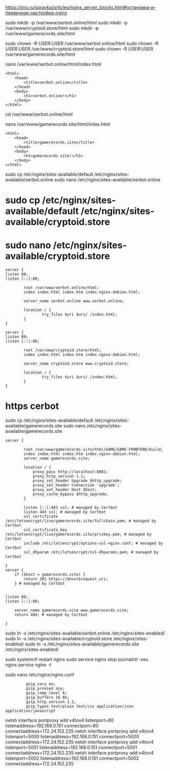 https://jino.ru/spravka/articles/nginx_server_blocks.html#установка-и-первичная-настройка-nginx

sudo mkdir -p /var/www/serbot.online/html
sudo mkdir -p /var/www/cryptoid.store/html
sudo mkdir -p /var/www/gamerecords.site/html

sudo chown -R $USER:$USER /var/www/serbot.online/html
sudo chown -R $USER:$USER /var/www/cryptoid.store/html
sudo chown -R $USER:$USER /var/www/gamerecords.site/html

nano /var/www/serbot.online/html/index.html
```
<html>
    <head>
        <title>serbot.online</title>
    </head>
    <body>
        <h1>serbot.online!</h1>
    </body>
</html>
```
cd /var/www/serbot.online/html


nano /var/www/gamerecords.site/html/index.html
```
<html>
    <head>
        <title>gamerecords.site</title>
    </head>
    <body>
        <h1>gamerecords.site!</h1>
    </body>
</html>
```


sudo cp /etc/nginx/sites-available/default /etc/nginx/sites-available/serbot.online
sudo nano /etc/nginx/sites-available/serbot.online
# sudo cp /etc/nginx/sites-available/default /etc/nginx/sites-available/cryptoid.store
# sudo nano /etc/nginx/sites-available/cryptoid.store
```
server {
listen 80;
listen [::]:80;

        root /var/www/serbot.online/html;
        index index.html index.htm index.nginx-debian.html;

        server_name serbot.online www.serbot.online;

        location / {
                try_files $uri $uri/ /index.html;
        }
}
```

```
server {
listen 80;
listen [::]:80;

        root /var/www/cryptoid.store/html;
        index index.html index.htm index.nginx-debian.html;

        server_name cryptoid.store www.cryptoid.store;

        location / {
                try_files $uri $uri/ /index.html;
        }
}
```

# https cerbot
sudo cp /etc/nginx/sites-available/default /etc/nginx/sites-available/gamerecords.site
sudo nano /etc/nginx/sites-available/gamerecords.site
```
server {

        root /var/www/gamerecords.site/html/GAME/GAME-FRONTEND/build;
        index index.html index.htm index.nginx-debian.html;
        server_name gamerecords.site;

        location / {
            proxy_pass http://localhost:8081;
            proxy_http_version 1.1;
            proxy_set_header Upgrade $http_upgrade;
            proxy_set_header Connection 'upgrade';
            proxy_set_header Host $host;
            proxy_cache_bypass $http_upgrade;
        }

        listen [::]:443 ssl; # managed by Certbot
        listen 443 ssl; # managed by Certbot
        ssl_certificate /etc/letsencrypt/live/gamerecords.site/fullchain.pem; # managed by Certbot
        ssl_certificate_key /etc/letsencrypt/live/gamerecords.site/privkey.pem; # managed by Certbot
        include /etc/letsencrypt/options-ssl-nginx.conf; # managed by Certbot
        ssl_dhparam /etc/letsencrypt/ssl-dhparams.pem; # managed by Certbot

}
server {
    if ($host = gamerecords.site) {
        return 301 https://$host$request_uri;
    } # managed by Certbot


listen 80;
listen [::]:80;

    server_name gamerecords.site www.gamerecords.site;
    return 404; # managed by Certbot
    
}
```

sudo ln -s /etc/nginx/sites-available/serbot.online /etc/nginx/sites-enabled/
sudo ln -s /etc/nginx/sites-available/cryptoid.store /etc/nginx/sites-enabled/
sudo ln -s /etc/nginx/sites-available/gamerecords.site /etc/nginx/sites-enabled/

sudo systemctl restart nginx
sudo service nginx stop
journalctl -xeu nginx.service
nginx -t

sudo nano /etc/nginx/nginx.conf
```
         gzip_vary on;
         gzip_proxied any;
         gzip_comp_level 6;
         gzip_buffers 16 8k;
         gzip_http_version 1.1;
         gzip_types text/plain text/css application/json application/javascript
```

netsh interface portproxy add v4tov4 listenport=80 listenaddress=192.168.0.151 connectport=80 connectaddress=172.24.152.235
netsh interface portproxy add v4tov4 listenport=5000 listenaddress=192.168.0.151 connectport=5000 connectaddress=172.24.152.235
netsh interface portproxy add v4tov4 listenport=5001 listenaddress=192.168.0.151 connectport=5001 connectaddress=172.24.152.235
netsh interface portproxy add v4tov4 listenport=5002 listenaddress=192.168.0.151 connectport=5002 connectaddress=172.24.152.235


